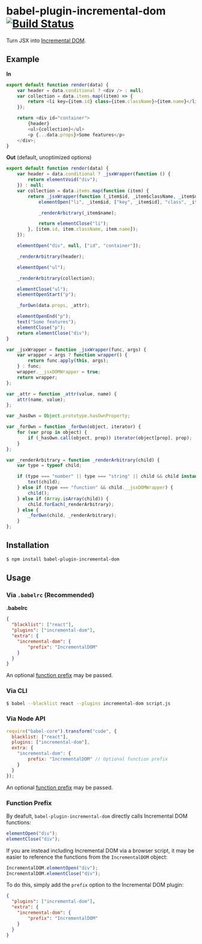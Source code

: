 # babel-plugin-incremental-dom [![Build Status](https://travis-ci.org/jridgewell/babel-plugin-incremental-dom.svg?branch=master)](https://travis-ci.org/jridgewell/babel-plugin-incremental-dom)

Turn JSX into [Incremental DOM](http://google.github.io/incremental-dom/).

## Example

**In**

```javascript
export default function render(data) {
    var header = data.conditional ? <div /> : null;
    var collection = data.items.map((item) => {
        return <li key={item.id} class={item.className}>{item.name}</li>;
    });

    return <div id="container">
        {header}
        <ul>{collection}</ul>
        <p {...data.props}>Some features</p>
    </div>;
}
```

**Out** (default, unoptimized options)

```javascript
export default function render(data) {
    var header = data.conditional ? _jsxWrapper(function () {
        return elementVoid("div");
    }) : null;
    var collection = data.items.map(function (item) {
        return _jsxWrapper(function (_item$id, _item$className, _item$name) {
            elementOpen("li", _item$id, ["key", _item$id], "class", _item$className);

            _renderArbitrary(_item$name);

            return elementClose("li");
        }, [item.id, item.className, item.name]);
    });

    elementOpen("div", null, ["id", "container"]);

    _renderArbitrary(header);

    elementOpen("ul");

    _renderArbitrary(collection);

    elementClose("ul");
    elementOpenStart("p");

    _forOwn(data.props, _attr);

    elementOpenEnd("p");
    text("Some features");
    elementClose("p");
    return elementClose("div");
}

var _jsxWrapper = function _jsxWrapper(func, args) {
    var wrapper = args ? function wrapper() {
        return func.apply(this, args);
    } : func;
    wrapper.__jsxDOMWrapper = true;
    return wrapper;
};

var _attr = function _attr(value, name) {
    attr(name, value);
};

var _hasOwn = Object.prototype.hasOwnProperty;

var _forOwn = function _forOwn(object, iterator) {
    for (var prop in object) {
        if (_hasOwn.call(object, prop)) iterator(object[prop], prop);
    }
};

var _renderArbitrary = function _renderArbitrary(child) {
    var type = typeof child;

    if (type === "number" || type === "string" || child && child instanceof String) {
        text(child);
    } else if (type === "function" && child.__jsxDOMWrapper) {
        child();
    } else if (Array.isArray(child)) {
        child.forEach(_renderArbitrary);
    } else {
        _forOwn(child, _renderArbitrary);
    }
};
```

## Installation

```sh
$ npm install babel-plugin-incremental-dom
```

## Usage

### Via `.babelrc` (Recommended)

**.babelrc**

```json
{
  "blacklist": ["react"],
  "plugins": ["incremental-dom"],
  "extra": {
    "incremental-dom": {
        "prefix": "IncrementalDOM"
    }
  }
}
```

An optional [function prefix](#function-prefix) may be passed.

### Via CLI

```sh
$ babel --blacklist react --plugins incremental-dom script.js
```

### Via Node API

```javascript
require("babel-core").transform("code", {
  blacklist: ["react"],
  plugins: ["incremental-dom"],
  extra: {
    "incremental-dom": {
        prefix: "IncrementalDOM" // Optional function prefix
    }
  }
});
```

An optional [function prefix](#function-prefix) may be passed.

### Function Prefix

By deafult, `babel-plugin-incremental-dom` directly calls Incremental
DOM functions:

```js
elementOpen("div");
elementClose("div");
```

If you are instead including Incremental DOM via a browser script, it
may be easier to reference the functions from the `IncrementalDOM` object:

```js
IncrementalDOM.elementOpen("div");
IncrementalDOM.elementClose("div");
```

To do this, simply add the `prefix` option to the Incremental DOM
plugin:

```json
{
  "plugins": ["incremental-dom"],
  "extra": {
    "incremental-dom": {
        "prefix": "IncrementalDOM"
    }
  }
}
```

